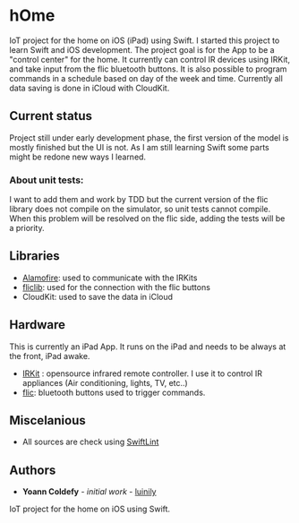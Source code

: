 # hOme
IoT project for the home on iOS (iPad) using Swift.
I started this project to learn Swift and iOS development. 
The project goal is for the App to be a "control center" for the home. It currently can control IR devices using IRKit, 
and take input from the flic bluetooth buttons. It is also possible to program commands in a schedule based on day of the week and time.
Currently all data saving is done in iCloud with CloudKit.

## Current status
Project still under early development phase, the first version of the model is mostly finished but the UI is not.
As I am still learning Swift some parts might be redone new ways I learned.

### About unit tests: 
I want to add them and work by TDD but the current version of the flic library does not compile on the simulator, 
so unit tests cannot compile. When this problem will be resolved on the flic side, adding the tests will be a priority.

## Libraries
* [Alamofire](https://github.com/Alamofire/Alamofire): used to communicate with the IRKits 
* [fliclib](https://github.com/50ButtonsEach/fliclib-ios): used for the connection with the flic buttons 
* CloudKit: used to save the data in iCloud

## Hardware
This is currently an iPad App. It runs on the iPad and needs to be always at the front, iPad awake.

* [IRKit](http://getirkit.com/en/) : opensource infrared remote controller. I use it to control IR appliances (Air conditioning, lights, TV, etc..) 
* [flic](https://flic.io): bluetooth buttons used to trigger commands.

## Miscelanious
* All sources are check using [SwiftLint](https://github.com/realm/SwiftLint)
 
## Authors
* **Yoann Coldefy** - *initial work* - [luinily](https://github.com/luinily)

IoT project for the home on iOS using Swift.
